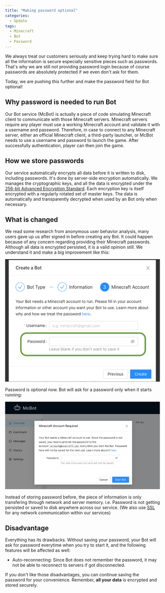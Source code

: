 ```yaml
---
title: "Making password optional"
categories:
  - Update
tags:
  - Minecraft
  - Bot
  - Password
---
```


We always treat our customers seriously and keep trying hard to make sure all the information is secure especially sensitive pieces such as passwords.
That's why we are still not providing password login because of course passwords are absolutely protected if we even don't ask for them.

Today, we are pushing this further and make the password field for Bot optional!

## Why password is needed to run Bot

Our Bot service (McBot) is actually a piece of code simulating Minecraft client to communicate with those Minecraft servers.
Minecraft servers require any player must use a working Minecraft account and validate it with a username and password.
Therefore, in case to connect to any Minecraft server, either an official Minecraft client, a third-party launcher, or McBot needs to use a username and password to launch the game. After successfully authentication, player can then join the game.

## How we store passwords

Our service automatically encrypts all data before it is written to disk, including passwords. It's done by server-side encryption automatically. We manages the cryptographic keys, and all the data is encrypted under the [256-bit Advanced Encryption Standard](https://en.wikipedia.org/wiki/Advanced_Encryption_Standard). Each encryption key is itself encrypted with a regularly rotated set of master keys. The data is automatically and transparently decrypted when used by an Bot only when necessary.

## What is changed

We read some research from anonymous user behavior analysis, many users gave up us after signed in before creating any Bot. It could happen because of any concern regarding providing their Minecraft passwords. Although all data is encrypted persisted, it is a valid opinion still. We understand it and make a big improvement like this:

![screenshot of bot creation without password](/assets/images/2021_1_bot_creation_password.png)

Password is optional now. Bot will ask for a password only when it starts running:

![screenshot of bot asking for password](/assets/images/2021_1_bot_start_password.png)

Instead of storing password before, the piece of information is only transfering through network and server memory. i.e. Password is not getting persisted or saved to disk anywhere across our service. (We also use [SSL](https://en.wikipedia.org/wiki/HTTPS) for any network communication within our services)

## Disadvantage

Everything has its drawbacks. Without saving your password, your Bot will ask for password everytime when you try to start it, and the following features will be affected as well:
- Auto-reconnecting: Since Bot does not remember the password, it may not be able to reconnect to servers if got disconnected.

If you don't like those disadvantages, you can continue saving the password for your convenience. Remember, **all your data** is encrypted and stored securely.
